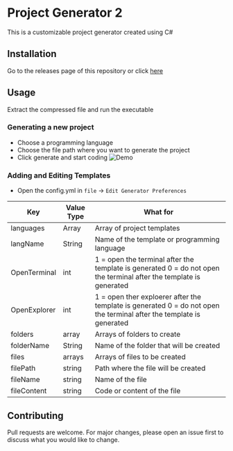 # Project Generator 2
This is a customizable project generator created using C#

## Installation
Go to the releases page of this repository or click [here](https://github.com/jostimian/ProjectGenerator2/releases/tag/v1.0)

## Usage
Extract the compressed file and run the executable
### Generating a new project
- Choose a programming language
- Choose the file path where you want to generate the project
- Click generate and start coding
![Demo](./img/GenerateNewProjectDemo.gif)

### Adding and Editing Templates
- Open the config.yml in `file` -> `Edit Generator Preferences`
 
| Key          	| Value Type 	| What for                                                                                                             	|
|--------------	|------------	|----------------------------------------------------------------------------------------------------------------------	|
| languages    	| Array      	| Array of project templates                                                                                           	|
| langName     	| String     	| Name of the template or programming language                                                                         	|
| OpenTerminal 	| int        	| 1 = open the terminal after the template is generated 0 = do not open the terminal after the template is generated   	|
| OpenExplorer 	| int        	| 1 = open ther exploerer after the template is generated 0 = do not open the terminal after the template is generated 	|
| folders      	| array      	| Arrays of folders to create                                                                                          	|
| folderName   	| String     	| Name of the folder that will be created                                                                              	|
| files        	| arrays     	| Arrays of files to be created                                                                                        	|
| filePath     	| string     	| Path where the file will be created                                                                                  	|
| fileName     	| string     	| Name of the file                                                                                                     	|
| fileContent  	| string     	| Code or content of the file                                                                                   	|
## Contributing
Pull requests are welcome. For major changes, please open an issue first to discuss what you would like to change.